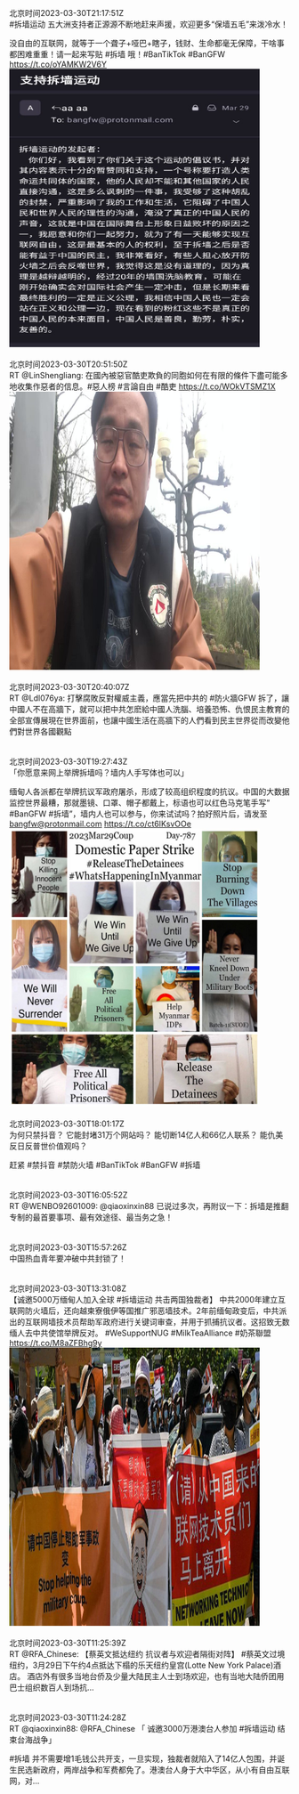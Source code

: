 北京时间2023-03-30T21:17:51Z<br>#拆墙运动 五大洲支持者正源源不断地赶来声援，欢迎更多“保墙五毛”来泼冷水！

没自由的互联网，就等于一个聋子+哑巴+瞎子，钱财、生命都毫无保障，干啥事都困难重重！请一起来写贴 #拆墙 哦！#BanTikTok #BanGFW https://t.co/oYAMKW2V6Y<br><img src='/temp/image/2023/w-Month-3/1641429532317204481_0.jpg' width='450' height='500'><br><br>北京时间2023-03-30T20:51:50Z<br>RT @LinShengliang: 在國內被惡官酷吏欺負的同胞如何在有限的條件下盡可能多地收集作惡者的信息。#惡人榜 #言論自由 #酷吏 https://t.co/WOkVTSMZ1X<br><img src='/temp/video/2023/w-Month-3/au-Day-30/BanGFW2/1641422984400490496_0.jpg' width='450' height='500'><br><br>北京时间2023-03-30T20:40:07Z<br>RT @Ldl076ya: 打擊腐敗反對權威主義，應當先把中共的 #防火牆GFW 拆了，讓中國人不在高牆下，就可以把中共怎麽給中國人洗腦、培養恐怖、仇恨民主教育的全部宣傳展現在世界面前，也讓中國生活在高牆下的人們看到民主世界從而改變他們對世界各國觀點<br><br><br>北京时间2023-03-30T19:27:43Z<br>「你愿意来网上举牌拆墙吗？墙内人手写体也可以」

缅甸人各派都在举牌抗议军政府屠杀，形成了较高组织程度的抗议。中国的大数据监控世界最糟，那就墨镜、口罩、帽子都戴上，标语也可以红色马克笔手写“ #BanGFW #拆墙”，墙内人也可以参与，你来试试吗？拍好照片后，请发至 bangfw@protonmail.com https://t.co/ct6lKsvOOe<br><img src='/temp/image/2023/w-Month-3/1641401815769174017_0.jpg' width='450' height='500'><br><br>北京时间2023-03-30T18:01:17Z<br>为何只禁抖音？
它能封堵31万个网站吗？
能切断14亿人和66亿人联系？
能仇美反日反普世价值观吗？

赶紧 #禁抖音 #禁防火墙 
#BanTikTok #BanGFW #拆墙<br><br><br>北京时间2023-03-30T16:05:52Z<br>RT @WENBO92601009: @qiaoxinxin88 已说过多次，再附议一下：拆墙是推翻专制的最首要事项、最有效途径、最当务之急！<br><br><br>北京时间2023-03-30T15:57:26Z<br>中国热血青年要冲破中共封锁了！<br><br><br>北京时间2023-03-30T13:31:08Z<br>【诚邀5000万缅甸人加入全球 #拆墙运动 共击两国独裁者】
中共2000年建立互联网防火墙后，还向越柬寮俄伊等国推广邪恶墙技术。2年前缅甸政变后，中共派出的互联网墙技术员帮助军政府进行关键词审查，并用于抓捕抗议者。这招致无数缅人去中共使馆举牌反对。
#WeSupportNUG #MilkTeaAlliance #奶茶聯盟 https://t.co/M8aZFBhg9y<br><img src='/temp/image/2023/w-Month-3/1641312080807739392_0.jpg' width='450' height='500'><br><br>北京时间2023-03-30T11:25:39Z<br>RT @RFA_Chinese: 【蔡英文抵达纽约 抗议者与欢迎者隔街对阵】
#蔡英文过境纽约，3月29日下午约4点抵达下榻的乐天纽约皇宫(Lotte New York Palace)酒店。
酒店外有很多当地台侨及少量大陆民主人士到场欢迎，也有当地大陆侨团用巴士组织数百人到场抗…<br><br><br>北京时间2023-03-30T11:24:28Z<br>RT @qiaoxinxin88: @RFA_Chinese 「 诚邀3000万港澳台人参加 #拆墙运动 结束台海战争」

#拆墙 并不需要增1毛钱公共开支，一旦实现，独裁者就陷入了14亿人包围，并诞生民选新政府，两岸战争和军费都免了。港澳台人身于大中华区，从小有自由互联网，对…<br><br><br>